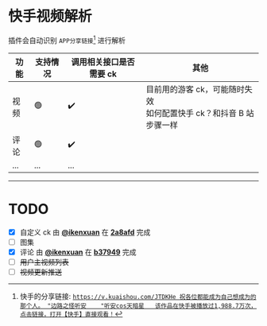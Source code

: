 # 快手视频解析

插件会自动识别 `APP分享链接`[^1] 进行解析

| 功能 | 支持情况 | 调用相关接口是否需要 ck | 其他                                                                  |
| ---- | -------- | ----------------------- | --------------------------------------------------------------------- |
| 视频 | 🟢       | ✔️                      | 目前用的游客 ck，可能随时失效<br>如何配置快手 ck？和抖音 B 站步骤一样 |
| 评论 | 🟢       | ✔️                      |                                                                       |
| ...  | ...      | ...                     |                                                                       |

---

[^1]: 快手的分享链接: [`https://v.kuaishou.com/JTDKHe 祝各位都能成为自己想成为的那个人。 "边路之怪听安    "听安cos天暗星   该作品在快手被播放过1,988.7万次，点击链接，打开【快手】直接观看！`](https://v.kuaishou.com/JTDKHe)

# TODO

- [x] 自定义 ck 由 [**@ikenxuan**](https://github.com/ikenxuan) 在 [**2a8afd**](https://github.com/ikenxuan/kkkkkk-10086/commit/2a8afd9ca06ac29c3d1e4726aa7a59a1e70e37cf) 完成
- [ ] 图集
- [x] 评论 由 [**@ikenxuan**](https://github.com/ikenxuan) 在 [**b37949**](https://github.com/ikenxuan/kkkkkk-10086/commit/b379497062b4a3be29017635824c8381dbb9f9be) 完成
- [ ] ~~用户主视频列表~~
- [ ] ~~视频更新推送~~
